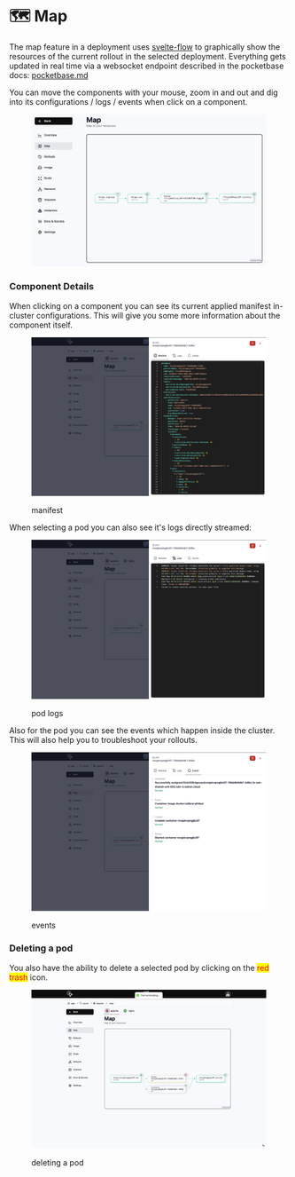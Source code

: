 # 🗺️ Map

The map feature in a deployment uses [svelte-flow](https://svelteflow.dev/) to graphically show the resources of the current rollout in the selected deployment. Everything gets updated in real time via a websocket endpoint described in the pocketbase docs: [pocketbase.md](pocketbase.md "mention")

You can move the components with your mouse, zoom in and out and dig into its configurations / logs / events when click on a component.

<figure><img src="../.gitbook/assets/image (10) (1).png" alt=""><figcaption></figcaption></figure>

### Component Details

When clicking on a component you can see its current applied manifest in-cluster configurations. This will give you some more information about the component itself.

<figure><img src="../.gitbook/assets/image (7).png" alt=""><figcaption><p>manifest</p></figcaption></figure>

When selecting a pod you can also see it's logs directly streamed:

<figure><img src="../.gitbook/assets/image (8).png" alt=""><figcaption><p>pod logs</p></figcaption></figure>

Also for the pod you can see the events which happen inside the cluster. This will also help you to troubleshoot your rollouts.

<figure><img src="../.gitbook/assets/image (9).png" alt=""><figcaption><p>events</p></figcaption></figure>

### Deleting a pod

You also have the ability to delete a selected pod by clicking on the <mark style="color:red;">red trash</mark> icon.

<figure><img src="../.gitbook/assets/image (10).png" alt=""><figcaption><p>deleting a pod</p></figcaption></figure>
